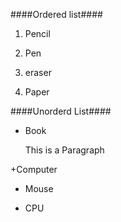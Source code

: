 ####Ordered list####

1. Pencil

2. Pen

3. eraser

4. Paper

####Unorderd List####

+ Book
 
  This is a Paragraph
 
+Computer

+ Mouse

+ CPU

